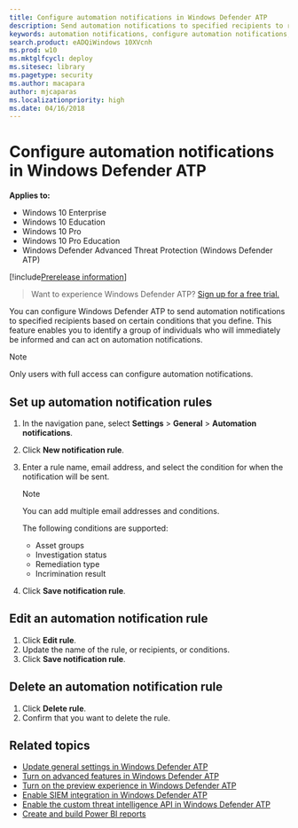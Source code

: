 ```yaml
---
title: Configure automation notifications in Windows Defender ATP
description: Send automation notifications to specified recipients to receive emails based on certain conditions
keywords: automation notifications, configure automation notifications, incrimination result, asset group, investigation status
search.product: eADQiWindows 10XVcnh
ms.prod: w10
ms.mktglfcycl: deploy
ms.sitesec: library
ms.pagetype: security
ms.author: macapara
author: mjcaparas
ms.localizationpriority: high
ms.date: 04/16/2018
---
```


# Configure automation notifications in Windows Defender ATP

**Applies to:**

- Windows 10 Enterprise
- Windows 10 Education
- Windows 10 Pro
- Windows 10 Pro Education
- Windows Defender Advanced Threat Protection (Windows Defender ATP)

[!include[Prerelease information](prerelease.md)]

>Want to experience Windows Defender ATP? [Sign up for a free trial.](https://www.microsoft.com/en-us/WindowsForBusiness/windows-atp?ocid=docs-wdatp-automationnotifcations-abovefoldlink)

You can configure Windows Defender ATP to send automation notifications to specified recipients based on certain conditions that you define. This feature enables you to identify a group of individuals who will immediately be informed and can act on automation notifications.

> [!NOTE]
> Only users with full access can configure automation notifications.


## Set up automation notification rules

1. In the navigation pane, select **Settings** > **General** > **Automation notifications**.
2. Click **New notification rule**.
3.	Enter a rule name, email address, and select the condition for when the notification will be sent. 

    >[!NOTE]
    >You can add multiple email addresses and conditions.
    
    The following conditions are supported:
    - Asset groups
    - Investigation status
    - Remediation type
    - Incrimination result
    
4.	Click **Save notification rule**.


## Edit an automation notification rule

1. Click **Edit rule**.
2. Update the name of the rule, or recipients, or conditions.
3. Click **Save notification rule**.

## Delete an automation notification rule
1. Click **Delete rule**.
2. Confirm that you want to delete the rule. 

## Related topics
- [Update general settings in Windows Defender ATP](general-settings-windows-defender-advanced-threat-protection.md)
- [Turn on advanced features in Windows Defender ATP](advanced-features-windows-defender-advanced-threat-protection.md)
- [Turn on the preview experience in Windows Defender ATP](preview-settings-windows-defender-advanced-threat-protection.md)
- [Enable SIEM integration in Windows Defender ATP](enable-siem-integration-windows-defender-advanced-threat-protection.md)
- [Enable the custom threat intelligence API in Windows Defender ATP](enable-custom-ti-windows-defender-advanced-threat-protection.md)
- [Create and build Power BI reports](powerbi-reports-windows-defender-advanced-threat-protection.md)